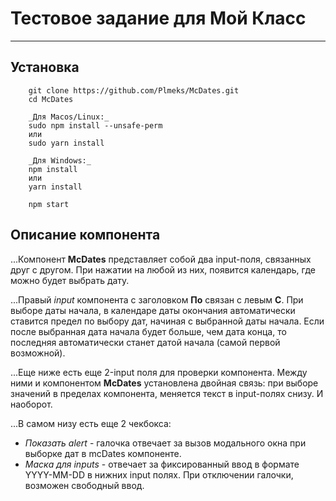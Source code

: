# Тестовое задание для Мой Класс
---


Установка
------

```
    git clone https://github.com/Plmeks/McDates.git
    cd McDates

    _Для Macos/Linux:_
    sudo npm install --unsafe-perm
    или
    sudo yarn install

    _Для Windows:_
    npm install
    или
    yarn install

    npm start
```

Описание компонента
------

...Компонент **McDates** представляет собой два input-поля, связанных друг с другом.
При нажатии на любой из них, появится календарь, где можно будет выбрать дату.

...Правый _input_ компонента с заголовком **По** связан с левым **С**. При выборе даты начала, в календаре даты окончания автоматически ставится предел по выбору дат, начиная с выбранной даты начала.
Если после выбранная дата начала будет больше, чем дата конца, то последняя автоматически станет датой начала (самой первой возможной).

...Еще ниже есть еще 2-input поля для проверки компонента.
Между ними и компонентом **McDates** установлена двойная связь:
при выборе значений в пределах компонента, меняется текст в input-полях снизу.
И наоборот.

...В самом низу есть еще 2 чекбокса:
*  _Показать alert_ - галочка отвечает за вызов модального окна при выборке дат в mcDates компоненте.
*  _Маска для inputs_ - отвечает за фиксированный ввод в формате YYYY-MM-DD в нижних input полях.
При отключении галочки, возможен свободный ввод.
